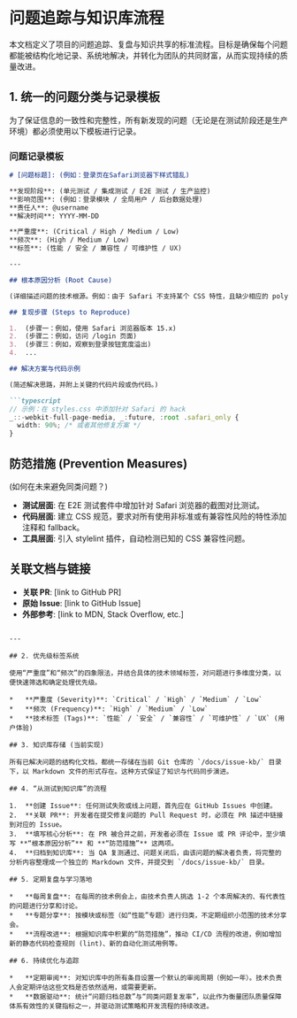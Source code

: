 # 问题追踪与知识库流程

本文档定义了项目的问题追踪、复盘与知识共享的标准流程。目标是确保每个问题都能被结构化地记录、系统地解决，并转化为团队的共同财富，从而实现持续的质量改进。

## 1. 统一的问题分类与记录模板

为了保证信息的一致性和完整性，所有新发现的问题（无论是在测试阶段还是生产环境）都必须使用以下模板进行记录。

### 问题记录模板

```markdown
# [问题标题]: (例如：登录页在Safari浏览器下样式错乱)

**发现阶段**: (单元测试 / 集成测试 / E2E 测试 / 生产监控)
**影响范围**: (例如：登录模块 / 全局用户 / 后台数据处理)
**责任人**: @username
**解决时间**: YYYY-MM-DD

**严重度**: (Critical / High / Medium / Low)
**频次**: (High / Medium / Low)
**标签**: (性能 / 安全 / 兼容性 / 可维护性 / UX)

---

## 根本原因分析 (Root Cause)

(详细描述问题的技术根源。例如：由于 Safari 不支持某个 CSS 特性，且缺少相应的 polyfill 或 fallback 样式，导致 flex 布局在特定场景下失效。)

## 复现步骤 (Steps to Reproduce)

1.  (步骤一：例如，使用 Safari 浏览器版本 15.x)
2.  (步骤二：例如，访问 /login 页面)
3.  (步骤三：例如，观察到登录按钮宽度溢出)
4.  ...

## 解决方案与代码示例

(简述解决思路，并附上关键的代码片段或伪代码。)

```typescript
// 示例：在 styles.css 中添加针对 Safari 的 hack
_::-webkit-full-page-media, _:future, :root .safari_only {
  width: 90%; /* 或者其他修复方案 */
}
```

## 防范措施 (Prevention Measures)

(如何在未来避免同类问题？)

*   **测试层面**: 在 E2E 测试套件中增加针对 Safari 浏览器的截图对比测试。
*   **代码层面**: 建立 CSS 规范，要求对所有使用非标准或有兼容性风险的特性添加注释和 fallback。
*   **工具层面**: 引入 stylelint 插件，自动检测已知的 CSS 兼容性问题。

## 关联文档与链接

*   **关联 PR**: [link to GitHub PR]
*   **原始 Issue**: [link to GitHub Issue]
*   **外部参考**: [link to MDN, Stack Overflow, etc.]
```

---

## 2. 优先级标签系统

使用“严重度”和“频次”的四象限法，并结合具体的技术领域标签，对问题进行多维度分类，以便快速筛选和确定处理优先级。

*   **严重度 (Severity)**: `Critical` / `High` / `Medium` / `Low`
*   **频次 (Frequency)**: `High` / `Medium` / `Low`
*   **技术标签 (Tags)**: `性能` / `安全` / `兼容性` / `可维护性` / `UX` (用户体验)

## 3. 知识库存储 (当前实现)

所有已解决问题的结构化文档，都统一存储在当前 Git 仓库的 `/docs/issue-kb/` 目录下，以 Markdown 文件的形式存在。这种方式保证了知识与代码同步演进。

## 4. “从测试到知识库”的流程

1.  **创建 Issue**: 任何测试失败或线上问题，首先应在 GitHub Issues 中创建。
2.  **关联 PR**: 开发者在提交修复问题的 Pull Request 时，必须在 PR 描述中链接到对应的 Issue。
3.  **填写核心分析**: 在 PR 被合并之前，开发者必须在 Issue 或 PR 评论中，至少填写 **“根本原因分析”** 和 **“防范措施”** 这两项。
4.  **归档到知识库**: 当 QA 复测通过、问题关闭后，由该问题的解决者负责，将完整的分析内容整理成一个独立的 Markdown 文件，并提交到 `/docs/issue-kb/` 目录。

## 5. 定期复盘与学习落地

*   **每周复盘**: 在每周的技术例会上，由技术负责人挑选 1-2 个本周解决的、有代表性的问题进行分享和讨论。
*   **专题分享**: 按模块或标签（如“性能”专题）进行归类，不定期组织小范围的技术分享会。
*   **流程改进**: 根据知识库中积累的“防范措施”，推动 CI/CD 流程的改进，例如增加新的静态代码检查规则 (lint)、新的自动化测试用例等。

## 6. 持续优化与追踪

*   **定期审阅**: 对知识库中的所有条目设置一个默认的审阅周期（例如一年）。技术负责人会定期评估这些文档是否依然适用，或需要更新。
*   **数据驱动**: 统计“问题归档总数”与“同类问题复发率”，以此作为衡量团队质量保障体系有效性的关键指标之一，并驱动测试策略和开发流程的持续改进。
